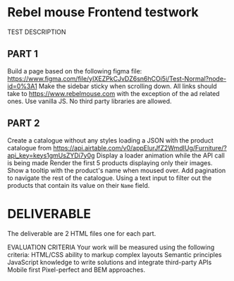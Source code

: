 
# Rebel mouse Frontend testwork

TEST DESCRIPTION

## PART 1

Build a page based on the following figma file: https://www.figma.com/file/yIXEZPkCJvDZ6sn6hCOi5i/Test-Normal?node-id=0%3A1
Make the sidebar sticky when scrolling down.
All links should take to https://www.rebelmouse.com with the exception of the ad related ones.
Use vanilla JS. No third party libraries are allowed.


## PART 2 
Create a catalogue without any styles loading a JSON with the product catalogue from https://api.airtable.com/v0/appElurJfZ2WmdIUg/Furniture/?api_key=keys1gmUsZYDi7y0g 
Display a loader animation while the API call is being made
Render the first 5 products displaying only their images. 
Show a tooltip with the product's name when moused over. 
Add pagination to navigate the rest of the catalogue. 
Using a text input to filter out the products that contain its value on their `Name` field.

# DELIVERABLE
The deliverable are 2 HTML files one for each part.

EVALUATION CRITERIA
Your work will be measured using the following criteria:
HTML/CSS ability to markup complex layouts
Semantic principles
JavaScript knowledge to write solutions and integrate third-party APIs
Mobile first
Pixel-perfect and BEM approaches.